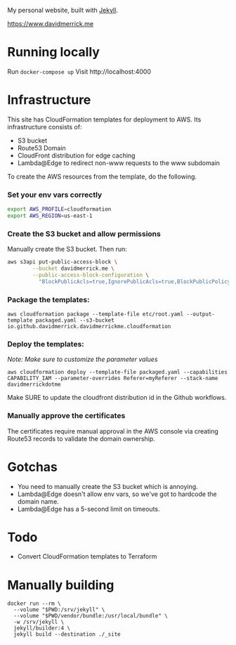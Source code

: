 My personal website, built with [Jekyll](https://jekyllrb.com/).

https://www.davidmerrick.me

# Running locally

Run `docker-compose up`
Visit http://localhost:4000

# Infrastructure

This site has CloudFormation templates for deployment to AWS. Its infrastructure consists of:
* S3 bucket
* Route53 Domain
* CloudFront distribution for edge caching
* Lambda@Edge to redirect non-www requests to the www subdomain

To create the AWS resources from the template, do the following.

### Set your env vars correctly
```bash
export AWS_PROFILE=cloudformation
export AWS_REGION=us-east-1
```

### Create the S3 bucket and allow permissions
Manually create the S3 bucket. Then run: 
```bash
aws s3api put-public-access-block \
        --bucket davidmerrick.me \
        --public-access-block-configuration \
          "BlockPublicAcls=true,IgnorePublicAcls=true,BlockPublicPolicy=false,RestrictPublicBuckets=false"
```

### Package the templates:
`aws cloudformation package --template-file etc/root.yaml --output-template packaged.yaml --s3-bucket io.github.davidmerrick.davidmerrickme.cloudformation`

### Deploy the templates:

_Note: Make sure to customize the parameter values_

`aws cloudformation deploy --template-file packaged.yaml --capabilities CAPABILITY_IAM --parameter-overrides Referer=myReferer --stack-name davidmerrickdotme`

Make SURE to update the cloudfront distribution id in the Github workflows.

### Manually approve the certificates

The certificates require manual approval in the AWS console via 
creating Route53 records to validate the domain ownership.

# Gotchas
- You need to manually create the S3 bucket which is annoying.
- Lambda@Edge doesn't allow env vars, so we've got to hardcode the domain name.
- Lambda@Edge has a 5-second limit on timeouts.

# Todo
- Convert CloudFormation templates to Terraform


# Manually building
```shell
docker run --rm \
  --volume "$PWD:/srv/jekyll" \
  --volume "$PWD/vendor/bundle:/usr/local/bundle" \
  -w /srv/jekyll \
  jekyll/builder:4 \
  jekyll build --destination ./_site
```